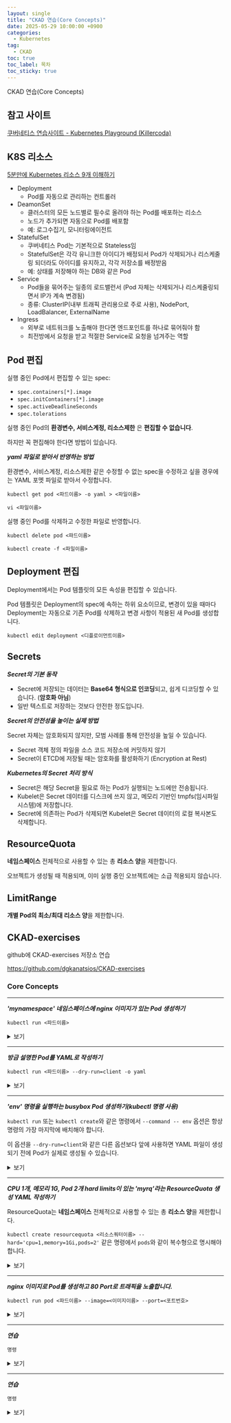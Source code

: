 ```yaml
---
layout: single
title: "CKAD 연습(Core Concepts)"
date: 2025-05-29 10:00:00 +0900
categories:
  - Kubernetes
tag:
  - CKAD
toc: true
toc_label: 목차
toc_sticky: true
---
```


CKAD 연습(Core Concepts)

## 참고 사이트

[쿠버네티스 연습사이트 - Kubernetes Playground (Killercoda)](https://killercoda.com/playgrounds/scenario/kubernetes)

## K8S 리소스

[5분만에 Kubernetes 리소스 9개 이해하기](https://youtu.be/bM6-AbChWPE?si=ls-zHVG-TSRIDivB)

- Deployment
  - Pod를 자동으로 관리하는 컨트롤러
- DeamonSet
  - 클러스터의 모든 노드별로 필수로 올려야 하는 Pod를 배포하는 리소스
  - 노드가 추가되면 자동으로 Pod를 배포함
  - 예: 로그수집기, 모니터링에이전트
- StatefulSet
  - 쿠버네티스 Pod는 기본적으로 Stateless임
  - StatefulSet은 각각 유니크한 아이디가 배정되서 Pod가 삭제되거나 리스케줄링 되더라도 아이디를 유지하고, 각각 저장소를 배정받음
  - 예: 상태를 저장해야 하는 DB와 같은 Pod
- Service
  - Pod들을 묶어주는 일종의 로드밸런서 (Pod 자체는 삭제되거나 리스케줄링되면서 IP가 계속 변경됨)
  - 종류: ClusterIP(내부 트래픽 관리용으로 주로 사용), NodePort, LoadBalancer, ExternalName
- Ingress
  - 외부로 네트워크를 노출해야 한다면 엔드포인트를 하나로 묶어줘야 함
  - 최전방에서 요청을 받고 적절한 Service로 요청을 넘겨주는 역할

## Pod 편집

실행 중인 Pod에서 편집할 수 있는 spec:
- `spec.containers[*].image`
- `spec.initContainers[*].image`
- `spec.activeDeadlineSeconds`
- `spec.tolerations`

실행 중인 Pod의 **환경변수, 서비스계정, 리소스제한** 은 **편집할 수 없습니다**.

하지만 꼭 편집해야 한다면 방법이 있습니다.

__*yaml 파일로 받아서 반영하는 방법*__

환경변수, 서비스계정, 리소스제한 같은 수정할 수 없는 spec을 수정하고 싶을 경우에는 YAML 포멧 파일로 받아서 수정합니다.

`kubectl get pod <파드이름> -o yaml > <파일이름>`

`vi <파일이름>`

실행 중인 Pod를 삭제하고 수정한 파일로 반영합니다.

`kubectl delete pod <파드이름>`

`kubectl create -f <파일이름>`

## Deployment 편집

Deployment에서는 Pod 템플릿의 모든 속성을 편집할 수 있습니다.

Pod 템플릿은 Deployment의 spec에 속하는 하위 요소이므로, 변경이 있을 때마다 Deployment는 자동으로 기존 Pod를 삭제하고 변경 사항이 적용된 새 Pod를 생성합니다.

`kubectl edit deployment <디플로이먼트이름>`

## Secrets

__*Secret의 기본 동작*__

- Secret에 저장되는 데이터는 **Base64 형식으로 인코딩**되고, 쉽게 디코딩할 수 있습니다. (**암호화 아님**)
- 일반 텍스트로 저장하는 것보다 안전한 정도입니다.

__*Secret의 안전성을 높이는 실제 방법*__

Secret 자체는 암호화되지 않지만, 모범 사례를 통해 안전성을 높일 수 있습니다.
- Secret 객체 정의 파일을 소스 코드 저장소에 커밋하지 않기
- Secret이 ETCD에 저장될 때는 암호화를 활성화하기 (Encryption at Rest)
  
__*Kubernetes의 Secret 처리 방식*__

- Secret은 해당 Secret을 필요로 하는 Pod가 실행되는 노드에만 전송됩니다.
- Kubelet은 Secret 데이터를 디스크에 쓰지 않고, 메모리 기반인 tmpfs(임시파일시스템)에 저장합니다.
- Secret에 의존하는 Pod가 삭제되면 Kubelet은 Secret 데이터의 로컬 복사본도 삭제합니다.

## ResourceQuota

**네임스페이스** 전체적으로 사용할 수 있는 총 **리소스 양**을 제한합니다.

오브젝트가 생성될 때 적용되며, 이미 실행 중인 오브젝트에는 소급 적용되지 않습니다.

## LimitRange

**개별 Pod의 최소/최대 리소스 양**을 제한합니다.

## CKAD-exercises

github에 CKAD-exercises 저장소 연습

https://github.com/dgkanatsios/CKAD-exercises

### Core Concepts

---

__*'mynamespace' 네임스페이스에 nginx 이미지가 있는 Pod 생성하기*__

`kubectl run <파드이름>`

<details><summary>보기</summary>

{% highlight bash %}
kubectl create namespace mynamespace
kubectl run nginx --image=nginx --restart=Never -n mynamespace
{% endhighlight %}

</details>
<p></p>

---

__*방금 설명한 Pod를 YAML로 작성하기*__

`kubectl run <파드이름> --dry-run=client -o yaml`

<details><summary>보기</summary>

{% highlight bash %}
kubectl run nginx --image=nginx --restart=Never -n mynamespace --dry-run=client -o yaml > nginx.yml
{% endhighlight %}

</details>
<p></p>

---

__*'env' 명령을 실행하는 busybox Pod 생성하기(kubectl 명령 사용)*__

`kubectl run` 또는 `kubectl create`와 같은 명령에서 `--command -- env` 옵션은 항상 명령의 가장 마지막에 배치해야 합니다.

이 옵션을 `--dry-run=client`와 같은 다른 옵션보다 앞에 사용하면 YAML 파일이 생성되기 전에 Pod가 실제로 생성될 수 있습니다.

<details><summary>보기</summary>

{% highlight bash %}
kubectl run envpod --image=busybox -n mynamespace --dry-run=client -o yaml --command -- env  > envpod.yml
{% endhighlight %}

{% highlight yaml %}
apiVersion: v1
kind: Pod
metadata:
  creationTimestamp: null
  labels:
    run: envpod
  name: envpod
  namespace: mynamespace
spec:
  containers:
  - command:
    - env
    image: busybox
    name: envpod
  dnsPolicy: ClusterFirst
  restartPolicy: Always
{% endhighlight %}

{% highlight bash %}
kubectl apply -f envpod.yml
kubectl logs envpod -n mynamespace
{% endhighlight %}

</details>
<p></p>

---

__*CPU 1개, 메모리 1G, Pod 2개 hard limits이 있는 'myrq'라는 ResourceQuota 생성 YAML 작성하기*__

ResourceQuota는 **네임스페이스** 전체적으로 사용할 수 있는 총 **리소스 양**을 제한합니다.

`kubectl create resourcequota <리소스쿼터이름> --hard='cpu=1,memory=1Gi,pods=2'` 같은 명령에서 `pods`와 같이 복수형으로 명시해야 합니다.

<details><summary>보기</summary>

{% highlight bash %}
kubectl create resourcequota myrq --hard='cpu=1,memory=1Gi,pods=2' -n mynamespace --dry-run=client -o yaml > myrq.yml
{% endhighlight %}

{% highlight yaml %}
apiVersion: v1
kind: ResourceQuota
metadata:
  name: myrq
  namespace: mynamespace
spec:
  hard:
    cpu: 1
    memory: 1Gi
    pods: "2"
{% endhighlight %}

</details>
<p></p>

---

__*nginx 이미지로 Pod를 생성하고 80 Port로 트래픽을 노출합니다.*__

`kubectl run pod <파드이름> --image=<이미지이름> --port=<포트번호>`

<details><summary>보기</summary>

{% highlight bash %}
kubectl run pod nginx --image=nginx --port=80 -n mynamespace
{% endhighlight %}

</details>
<p></p>

---

__*연습*__

`명령`

<details><summary>보기</summary>

{% highlight bash %}
명령
{% endhighlight %}

</details>
<p></p>

---

__*연습*__

`명령`

<details><summary>보기</summary>

{% highlight bash %}
명령
{% endhighlight %}

</details>
<p></p>
